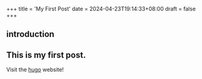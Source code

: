 +++
title = 'My First Post'
date = 2024-04-23T19:14:33+08:00
draft = false
+++
## introduction
This is my **first** post.
---

Visit the [hugo](https://gohugo.io) website!